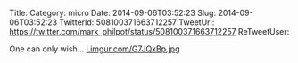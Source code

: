 Title: 
Category: micro
Date: 2014-09-06T03:52:23
Slug: 2014-09-06T03:52:23
TwitterId: 508100371663712257
TweetUrl: https://twitter.com/mark_philpot/status/508100371663712257
ReTweetUser: 

One can only wish... [i.imgur.com/G7JQxBp.jpg](http://i.imgur.com/G7JQxBp.jpg)